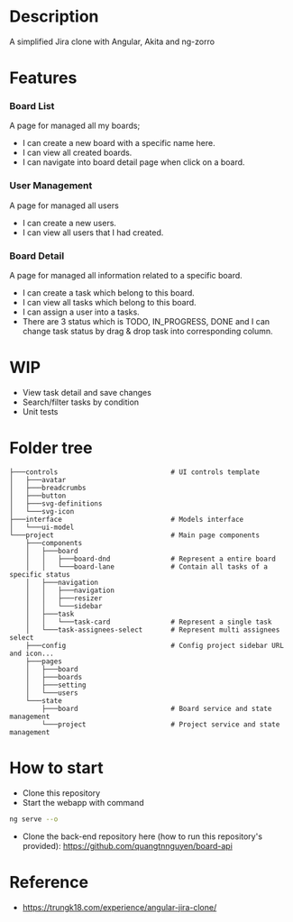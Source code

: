 # Description 
A simplified Jira clone with Angular, Akita and ng-zorro
# Features
### Board List
A page for managed all my boards;

- I can create a new board with a specific name here.
- I can view all created boards.
- I can navigate into board detail page when click on a board.

### User Management
A page for managed all users

- I can create a new users.
- I can view all users that I had created.

### Board Detail
A page for managed all information related to a specific board.

- I can create a task which belong to this board.
- I can view all tasks which belong to this board.
- I can assign a user into a tasks.
- There are 3 status which is TODO, IN_PROGRESS, DONE and I can change task status by drag & drop task into corresponding column.
# WIP
- View task detail and save changes
- Search/filter tasks by condition
- Unit tests
# Folder tree
```
├───controls                            # UI controls template
│   ├───avatar
│   ├───breadcrumbs
│   ├───button
│   ├───svg-definitions
│   └───svg-icon
├───interface                           # Models interface
│   └───ui-model
└───project                             # Main page components
    ├───components
    │   ├───board
    │   │   ├───board-dnd               # Represent a entire board
    │   │   └───board-lane              # Contain all tasks of a specific status
    │   ├───navigation
    │   │   ├───navigation              
    │   │   ├───resizer
    │   │   └───sidebar
    │   ├───task                        
    │   │   └───task-card               # Represent a single task
    │   └───task-assignees-select       # Represent multi assignees select 
    ├───config                          # Config project sidebar URL and icon...
    ├───pages
    │   ├───board
    │   ├───boards
    │   ├───setting
    │   └───users
    └───state
        ├───board                       # Board service and state management
        └───project                     # Project service and state management
```
# How to start
- Clone this repository
- Start the webapp with command
```bash
ng serve --o
```
- Clone the back-end repository here (how to run this repository's provided): https://github.com/quangtnnguyen/board-api

# Reference
- https://trungk18.com/experience/angular-jira-clone/
